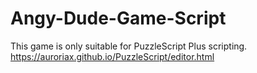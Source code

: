 # Angy-Dude-Game-Script
This game is only suitable for PuzzleScript Plus scripting. https://auroriax.github.io/PuzzleScript/editor.html 
